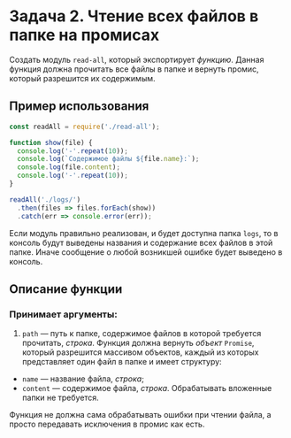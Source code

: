 # Задача 2. Чтение всех файлов в папке на промисах

Создать модуль `read-all`, который экспортирует *функцию*. Данная функция должна прочитать все файлы в папке и вернуть промис, который разрешится их содержимым.

## Пример использования
```javascript
const readAll = require('./read-all');

function show(file) {
  console.log('-'.repeat(10));
  console.log(`Содержимое файлы ${file.name}:`);
  console.log(file.content);
  console.log('-'.repeat(10));
}

readAll('./logs/')
  .then(files => files.forEach(show))
  .catch(err => console.error(err));
```

Если модуль правильно реализован, и будет доступна папка `logs`, то в консоль будут выведены названия и содержание всех файлов в этой папке. Иначе сообщение о любой возникшей ошибке будет выведено в консоль.

## Описание функции
### Принимает аргументы:

1. `path` — путь к папке, содержимое файлов в которой требуется прочитать, *строка*.
Функция должна вернуть *объект* `Promise`, который разрешится массивом объектов, каждый из которых представляет один файл в папке и имеет структуру:

* `name` — название файла, *строка*;
* `content` — содержимое файла, *строка*.
Обрабатывать вложенные папки не требуется.

Функция не должна сама обрабатывать ошибки при чтении файла, а просто передавать исключения в промис как есть.